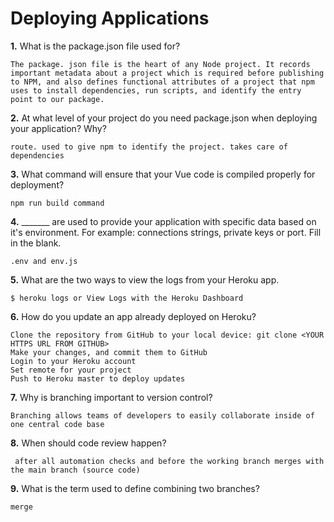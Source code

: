 # Deploying Applications

**1.** What is the package.json file used for?
<!-- enter you answer in the space below -->
```
The package. json file is the heart of any Node project. It records important metadata about a project which is required before publishing to NPM, and also defines functional attributes of a project that npm uses to install dependencies, run scripts, and identify the entry point to our package.
``` 
**2.** At what level of your project do you need package.json when deploying your application? Why?
<!-- enter you answer in the space below -->
```
route. used to give npm to identify the project. takes care of dependencies
```
**3.** What command will ensure that your Vue code is compiled properly for deployment?
<!-- enter you answer in the space below -->
```
npm run build command
```
**4.** _______ are used to provide your application with specific data based on it's environment. For example: connections strings, private keys or port. Fill in the blank.
<!-- enter you answer in the space below -->
```
.env and env.js
```
**5.** What are the two ways to view the logs from your Heroku app.
<!-- enter you answer in the space below -->
```
$ heroku logs or View Logs with the Heroku Dashboard
```
**6.** How do you update an app already deployed on Heroku?
<!-- enter you answer in the space below -->
```
Clone the repository from GitHub to your local device: git clone <YOUR HTTPS URL FROM GITHUB>
Make your changes, and commit them to GitHub
Login to your Heroku account
Set remote for your project
Push to Heroku master to deploy updates
```
**7.** Why is branching important to version control?
<!-- enter you answer in the space below -->
```
Branching allows teams of developers to easily collaborate inside of one central code base
```
**8.** When should code review happen?
<!-- enter you answer in the space below -->
```
 after all automation checks and before the working branch merges with the main branch (source code)
```
**9.** What is the term used to define combining two branches?
<!-- enter you answer in the space below -->
```
merge
```